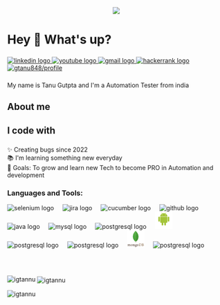 <div align="center">
  <img height="200" src="https://i.imgflip.com/65efzo.gif"  />
</div>

###

<h1 align="left">Hey 👋 What's up?</h1>

###

<div align="left">
  <a href="https://www.linkedin.com/in/gtannu/" target="_blank">
    <img src="https://raw.githubusercontent.com/maurodesouza/profile-readme-generator/master/src/assets/icons/social/linkedin/default.svg" width="52" height="40" alt="linkedin logo"  />
  </a>
  <a href="https://www.youtube.com/channel/UCKqFORx5W1wTKQtWtKX-iVQ" target="_blank">
    <img src="https://raw.githubusercontent.com/maurodesouza/profile-readme-generator/master/src/assets/icons/social/youtube/default.svg" width="52" height="40" alt="youtube logo"  />
  </a>
    <a href="mailto://gtanu848@gmail.com" target="_blank">
    <img src="https://raw.githubusercontent.com/maurodesouza/profile-readme-generator/master/src/assets/icons/social/gmail/default.svg" width="52" height="40" alt="gmail logo"  />
  </a>
  <a href="https://www.hackerrank.com/profile/gtanu848" target="_blank">
    <img src="https://raw.githubusercontent.com/maurodesouza/profile-readme-generator/master/src/assets/icons/social/hackerrank/default.svg" width="52" height="40" alt="hackerrank logo"  />
  </a>
  <a href="https://auth.geeksforgeeks.org/user/gtanu848/profile" target="_blank">
    <img src="https://raw.githubusercontent.com/rahuldkjain/github-profile-readme-generator/master/src/images/icons/Social/geeks-for-geeks.svg" alt="gtanu848/profile" height="40" width="52" />
  </a>
</div>

###

<p align="left">My name is Tanu Gutpta and I'm a Automation Tester from india</p>

###

<h2 align="left">About me</h2>

###

<h2 align="left">I code with</h2>

###

<p align="left">✨ Creating bugs since 2022<br>📚 I'm learning something new everyday<br>🎯 Goals: To grow and learn new Tech to become PRO in Automation and development</p>

###
<h3 align="left">Languages and Tools:</h3>

<div align="left">
  <img src="https://cdn.jsdelivr.net/gh/devicons/devicon/icons/selenium/selenium-original.svg" height="40" alt="selenium logo"  />
  <img width="12" />
  <img src="https://cdn.jsdelivr.net/gh/devicons/devicon/icons/jira/jira-original.svg" height="40" alt="jira logo"  />
  <img width="12" />
  <img src="https://cdn.jsdelivr.net/gh/devicons/devicon/icons/cucumber/cucumber-plain.svg" height="40" alt="cucumber logo"  />
  <img width="12" />
  <img src="https://cdn.jsdelivr.net/gh/devicons/devicon/icons/github/github-original.svg" height="40" alt="github logo"  />
  <img width="12" />
  <img src="https://cdn.jsdelivr.net/gh/devicons/devicon/icons/java/java-original.svg" height="40" alt="java logo"  />
  <img width="12" />
  <img src="https://cdn.jsdelivr.net/gh/devicons/devicon/icons/mysql/mysql-original.svg" height="40" alt="mysql logo"  />
  <img width="12" />
  <img src="https://cdn.jsdelivr.net/gh/devicons/devicon/icons/postgresql/postgresql-original.svg" height="40" alt="postgresql logo"  />
   <img width="12" />
  <img src="https://raw.githubusercontent.com/devicons/devicon/master/icons/android/android-original-wordmark.svg" height="40" alt="postgresql logo"  />
   <img width="12" />
  <img src="https://raw.githubusercontent.com/simple-icons/simple-icons/6e46ec1fc23b60c8fd0d2f2ff46db82e16dbd75f/icons/cypress.svg" height="40" alt="postgresql logo"  />
   <img width="12" />
  <img src="https://www.vectorlogo.zone/logos/jenkins/jenkins-icon.svg" height="40" alt="postgresql logo"  />
 <img width="12" />
  <img src="https://raw.githubusercontent.com/devicons/devicon/master/icons/mongodb/mongodb-original-wordmark.svg" height="40" alt="postgresql logo"  />
   <img width="12" />
  <img src="https://www.vectorlogo.zone/logos/getpostman/getpostman-icon.svg" height="40" alt="postgresql logo"  />
</div>

<br><br>

<p><img align="left" src="https://github-readme-stats.vercel.app/api/top-langs?username=igtannu&show_icons=true&locale=en&layout=compact" alt="igtannu" /></p>

<p>&nbsp;<img align="center" src="https://github-readme-stats.vercel.app/api?username=igtannu&show_icons=true&locale=en" alt="igtannu" /></p>

<p><img align="center" src="https://github-readme-streak-stats.herokuapp.com/?user=igtannu&" alt="igtannu" /></p>



###

